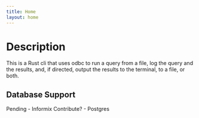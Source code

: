 ```yaml
---
title: Home
layout: home
---
```


# Description
This is a Rust cli that uses odbc to run a query from a file, log the query and the results, and, if directed, output the results to the terminal, to a file, or both.

## Database Support
Pending
    - Informix
Contribute?
    - Postgres